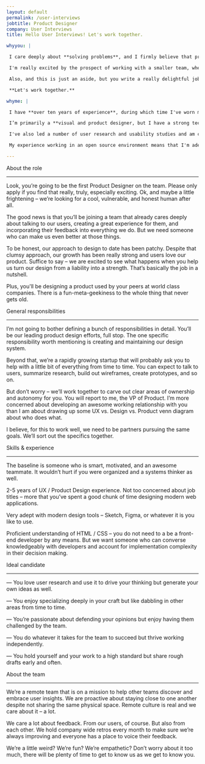 ```yaml
---
layout: default
permalink: /user-interviews
jobtitle: Product Designer
company: User Interviews
title: Hello User Interviews! Let's work together.

whyyou: |

 I care deeply about **solving problems**, and I firmly believe that product teams need to talk to their users in order to truly understand those problems. It's why I've advocated for research and usability testing across all the products I've been involved in, and why I've spent the last few years **leading others in research efforts**. Recruiting users to talk to can often be a blocker to conducting research, and I'd love to help make that part of the process simpler. 

 I'm really excited by the prospect of working with a smaller team, where my work will have more impact and visbility. **I'm happiest when I have an opportunity to work on a variety of different challenges**, from higher level strategic work to the precise line-spacing for maximum legibility.

 Also, and this is just an aside, but you write a really delightful job description that made me say "Yes!" ❤️ I think we'd make a great fit.

 **Let's work together.**

whyme: |

 I have **over ten years of experience**, during which time I've worn many different hats, spanning from research and product management, to visual design and branding, to prototyping and interaction design. My experience working remotely means I have great written communication skills, and my experience leading projects means I'm self-driven and good at defining the goals and measurements for success of a project. 

 I’m primarily a **visual and product designer, but I have a strong technical background** and a wide-ranging general knowledge that allows me to approach my work in a holistic way. I often end up coding my own designs, and am comfortable working with **CSS, HTML, JavaScript , and React**. My technical skills means I'm great at communicating and collaborating with developers (although it doesn't hurt that I live with one as well!) I have extensive experience with Sketch, Invision, Adobe CS, Figma, and other design tools, as well as experience working with and developing design systems. 

 I've also led a number of user research and usability studies and am comfortable planning and leading research studies—as well as pulling out actionable recommendations from all that qualitative data! I embrace a data-informed approach to my work but balance this with intuition in the pursuit of the best solution. Most recently, **I led a team of twenty-five in conducting an exploratory research study as part of the open-source WordPress project**, and I'm currently working to set up a toolkit and framework for future research efforts, as well as teaching contributors.

 My experience working in an open source environment means that I'm adept at **defending my design decisions in a diplomatic way, but I'm never dogmatic** and I'm happy to be proven wrong. I'm not afraid of failure and I like to share my work as soon as possible for best results. 

---
```



About the role

-----------------

Look, you’re going to be the first Product Designer on the team. Please only apply if you find that really, truly, especially exciting. Ok, and maybe a little frightening – we’re looking for a cool, vulnerable, and honest human after all.

The good news is that you’ll be joining a team that already cares deeply about talking to our users, creating a great experience for them, and incorporating their feedback into everything we do. But we need someone who can make us even better at those things.

To be honest, our approach to design to date has been patchy. Despite that clumsy approach, our growth has been really strong and users love our product. Suffice to say – we are excited to see what happens when you help us turn our design from a liability into a strength. That’s basically the job in a nutshell.

Plus, you'll be designing a product used by your peers at world class companies. There is a fun-meta-geekiness to the whole thing that never gets old.

General responsibilities

-----------------

I’m not going to bother defining a bunch of responsibilities in detail. You’ll be our leading product design efforts, full stop. The one specific responsibility worth mentioning is creating and maintaining our design system.

Beyond that, we’re a rapidly growing startup that will probably ask you to help with a little bit of everything from time to time. You can expect to talk to users, summarize research, build out wireframes, create prototypes, and so on.

But don’t worry – we’ll work together to carve out clear areas of ownership and autonomy for you. You will report to me, the VP of Product. I’m more concerned about developing an awesome working relationship with you than I am about drawing up some UX vs. Design vs. Product venn diagram about who does what.

I believe, for this to work well, we need to be partners pursuing the same goals. We’ll sort out the specifics together.

Skills & experience

-----------------

The baseline is someone who is smart, motivated, and an awesome teammate. It wouldn’t hurt if you were organized and a systems thinker as well.

2-5 years of UX / Product Design experience. Not too concerned about job titles – more that you’ve spent a good chunk of time designing modern web applications.

Very adept with modern design tools – Sketch, Figma, or whatever it is you like to use.

Proficient understanding of HTML / CSS – you do not need to a be a front-end developer by any means. But we want someone who can converse knowledgeably with developers and account for implementation complexity in their decision making.

Ideal candidate

-----------------

— You love user research and use it to drive your thinking but generate your own ideas as well.

— You enjoy specializing deeply in your craft but like dabbling in other areas from time to time.

— You’re passionate about defending your opinions but enjoy having them challenged by the team.

— You do whatever it takes for the team to succeed but thrive working independently.

— You hold yourself and your work to a high standard but share rough drafts early and often.

About the team

-----------------

We’re a remote team that is on a mission to help other teams discover and embrace user insights. We are proactive about staying close to one another despite not sharing the same physical space. Remote culture is real and we care about it – a lot.

We care a lot about feedback. From our users, of course. But also from each other. We hold company wide retros every month to make sure we’re always improving and everyone has a place to voice their feedback.

We’re a little weird? We’re fun? We’re empathetic? Don’t worry about it too much, there will be plenty of time to get to know us as we get to know you.
